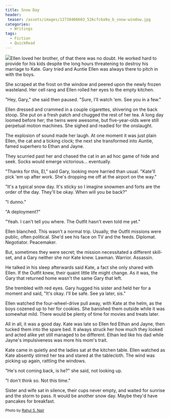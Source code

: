 ```yaml
---
title: Snow Day
header:
 teaser: /assets/images/12730406603_526cfc6a9a_b_snow-window.jpg
categories:
  - Writings
tags:
  - Fiction
  - QuickRead
---
```

<img src="https://douglangille.github.io/assets/images/12730406603_526cfc6a9a_b_snow-window.jpg">Ellen loved her brother, of that there was no doubt. He worked hard to provide for his kids despite the long hours threatening to destroy his marriage to Kate. Gary tried and Auntie Ellen was always there to pitch in with the boys.

She scraped at the frost on the window and peered upon the newly frozen wasteland. Her cell rang and Ellen rolled her eyes to the empty kitchen.

"Hey, Gary," she said then paused. "Sure, I'll watch 'em. See you in a few."

Ellen dressed and crammed in a couple cigarettes, shivering on the back stoop. She put on a fresh patch and chugged the rest of her tea. A long day loomed before her; the twins were awesome, but five-year-olds were still perpetual motion machines. She sighed and readied for the onslaught.

The explosion of sound made her laugh. At one moment it was just plain Ellen, the cat and a ticking clock; the next she transformed into Auntie, famed superhero to Ethan and Jayne.

They scurried past her and chased the cat in an ad hoc game of hide and seek. Socks would emerge victorious... eventually.

"Thanks for this, El," said Gary, looking more harried than usual. "Kate'll pick 'em up after work. She's dropping me off at the airport on the way."

"It's a typical snow day. It's sticky so I imagine snowmen and forts are the order of the day. They'll be okay. When will you be back?"

"I dunno."

"A deployment?"

"Yeah. I can't tell you where. The Outfit hasn't even told me yet."

Ellen blanched. This wasn't a normal trip. Usually, the Outfit missions were public, often political. She'd see his face on TV and the feeds. Diplomat. Negotiator. Peacemaker.

But, sometimes they were secret; the mission necessitated a different skill-set, and a Gary neither she nor Kate knew. Lawman. Warrior. Assassin.

He talked in his sleep afterwards said Kate, a fact she only shared with Ellen. If the Outfit knew, their quaint little life might change. As it was, the Gary that returned home wasn't the same Gary that left.

She trembled with red eyes. Gary hugged his sister and held her for a moment and said, "It's okay. I'll be safe. See ya later, sis."

Ellen watched the four-wheel-drive pull away, with Kate at the helm, as the boys cozened up to her for cookies. She banished them outside while it was somewhat mild. There would be plenty of time for movies and treats later.

All in all, it was a good day. Kate was late so Ellen fed Ethan and Jayne, then tucked them into the spare bed. It always struck her how much they looked and acted alike yet still managed to be different. Ethan led like his dad while Jayne's impulsiveness was more his mom's trait.

Kate came in quietly and the ladies sat at the kitchen table. Ellen watched as Kate absently stirred her tea and stared at the tablecloth. The wind was picking up again, rattling the windows.

"He's not coming back, is he?" she said, not looking up.

"I don't think so. Not this time."

Sister and wife sat in silence, their cups never empty, and waited for sunrise and the storm to pass. It would be another snow day. Maybe they'd have pancakes for breakfast.

<small>Photo by <a href="http://www.flickr.com/photos/11472363@N08/12730406603">Rahul S. Nair</a></small>